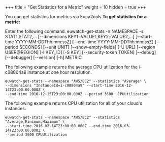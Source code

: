 +++
title = "Get Statistics for a Metric"
weight = 10
hidden = true
+++

You can get statistics for metrics via Euca2ools.**To get statistics for a metric:** 

Enter the following command. 
     euwatch-get-stats -n NAMESPACE -s STAT1,STAT2,...
                			[--dimensions KEY1=VALUE1,KEY2=VALUE2,...]
                			[--start-time YYYY-MM-DDThh:mm:ssZ]
                			[--end-time YYYY-MM-DDThh:mm:ssZ] [--period SECONDS]
                			[--unit UNIT] [--show-empty-fields] [-U URL]
                			[--region USER@REGION] [-I KEY_ID] [-S KEY]
                			[--security-token TOKEN] [--debug] [--debugger]
                			[--version] [-h]
                			METRIC

The following example returns the average CPU utilization for the i-c08804a9 instance at one hour resolution. 


    euwatch-get-stats --namespace "AWS/EC2" --statistics "Average" \
    --dimensions "InstanceId=i-c08804a9" --start-time 2016-12-14T23:00:00.000Z \
    --end-time 2016-12-15T23:00:00.000Z --period 3600  CPUUtilization

The following example returns CPU utilization for all of your cloud's instances. 


    euwatch-get-stats --namespace "AWS/EC2" --statistics "Average,Minimum,Maximum" \
    --start-time 2016-02-14T23:00:00.000Z --end-time 2016-03-14T23:00:00.000Z \
    --period 3600 CPUUtilization

